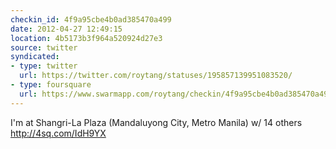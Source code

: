 ```yaml
---
checkin_id: 4f9a95cbe4b0ad385470a499
date: 2012-04-27 12:49:15
location: 4b5173b3f964a520924d27e3
source: twitter
syndicated:
- type: twitter
  url: https://twitter.com/roytang/statuses/195857139951083520/
- type: foursquare
  url: https://www.swarmapp.com/roytang/checkin/4f9a95cbe4b0ad385470a499
---
```


I'm at Shangri-La Plaza (Mandaluyong City, Metro Manila) w/ 14 others http://4sq.com/IdH9YX